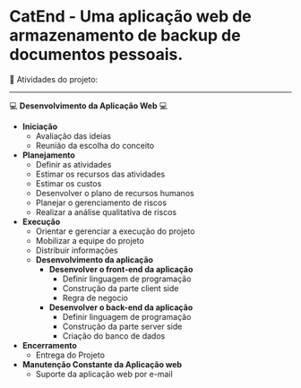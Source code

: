 # CatEnd - Uma aplicação web de armazenamento de backup de documentos pessoais.

📝 Atividades do projeto:

---

💻 **Desenvolvimento da Aplicação Web** 💻

- **Iniciação**
    - Avaliação das ideias
    - Reunião da escolha do conceito
- **Planejamento**
    - Definir as atividades
    - Estimar os recursos das atividades
    - Estimar os custos
    - Desenvolver o plano de recursos humanos
    - Planejar o gerenciamento de riscos
    - Realizar a análise qualitativa de riscos
- **Execução**
    - Orientar e gerenciar a execução do projeto
    - Mobilizar a equipe do projeto
    - Distribuir informações
    - **Desenvolvimento da aplicação**
        - **Desenvolver o front-end da aplicação**
            - Definir linguagem de programação
            - Construção da parte client side
            - Regra de negocio
        - **Desenvolver o back-end da aplicação**
            - Definir linguagem de programação
            - Construção da parte server side
            - Criação do banco de dados
- **Encerramento**
    - Entrega do Projeto
- **Manutenção Constante da Aplicação web**
    - Suporte da aplicação web por e-mail
